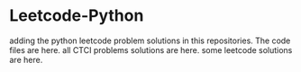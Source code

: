 # Leetcode-Python
adding the python leetcode problem solutions in this repositories. 
The code files are here.
all CTCI problems solutions are here.
some leetcode solutions are here.

























































































































































































































































































































































































































































































































































































































































































































































































































































































































































































































































